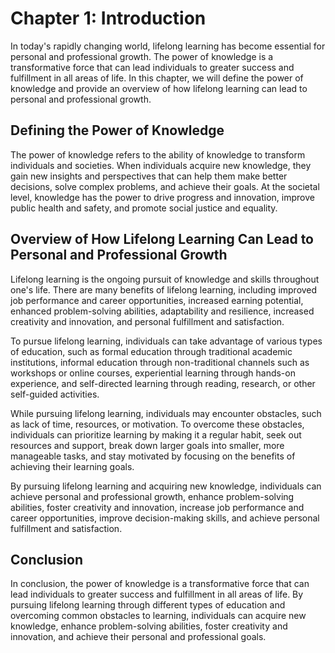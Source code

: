 Chapter 1: Introduction
=======================

In today's rapidly changing world, lifelong learning has become essential for personal and professional growth. The power of knowledge is a transformative force that can lead individuals to greater success and fulfillment in all areas of life. In this chapter, we will define the power of knowledge and provide an overview of how lifelong learning can lead to personal and professional growth.

Defining the Power of Knowledge
-------------------------------

The power of knowledge refers to the ability of knowledge to transform individuals and societies. When individuals acquire new knowledge, they gain new insights and perspectives that can help them make better decisions, solve complex problems, and achieve their goals. At the societal level, knowledge has the power to drive progress and innovation, improve public health and safety, and promote social justice and equality.

Overview of How Lifelong Learning Can Lead to Personal and Professional Growth
------------------------------------------------------------------------------

Lifelong learning is the ongoing pursuit of knowledge and skills throughout one's life. There are many benefits of lifelong learning, including improved job performance and career opportunities, increased earning potential, enhanced problem-solving abilities, adaptability and resilience, increased creativity and innovation, and personal fulfillment and satisfaction.

To pursue lifelong learning, individuals can take advantage of various types of education, such as formal education through traditional academic institutions, informal education through non-traditional channels such as workshops or online courses, experiential learning through hands-on experience, and self-directed learning through reading, research, or other self-guided activities.

While pursuing lifelong learning, individuals may encounter obstacles, such as lack of time, resources, or motivation. To overcome these obstacles, individuals can prioritize learning by making it a regular habit, seek out resources and support, break down larger goals into smaller, more manageable tasks, and stay motivated by focusing on the benefits of achieving their learning goals.

By pursuing lifelong learning and acquiring new knowledge, individuals can achieve personal and professional growth, enhance problem-solving abilities, foster creativity and innovation, increase job performance and career opportunities, improve decision-making skills, and achieve personal fulfillment and satisfaction.

Conclusion
----------

In conclusion, the power of knowledge is a transformative force that can lead individuals to greater success and fulfillment in all areas of life. By pursuing lifelong learning through different types of education and overcoming common obstacles to learning, individuals can acquire new knowledge, enhance problem-solving abilities, foster creativity and innovation, and achieve their personal and professional goals.

